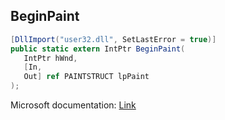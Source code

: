 ## BeginPaint

```csharp
[DllImport("user32.dll", SetLastError = true)]
public static extern IntPtr BeginPaint(
   IntPtr hWnd,
   [In,
   Out] ref PAINTSTRUCT lpPaint
);
```

Microsoft documentation: [Link](https://docs.microsoft.com/en-us/windows/win32/api/winuser/nf-winuser-beginpaint)
